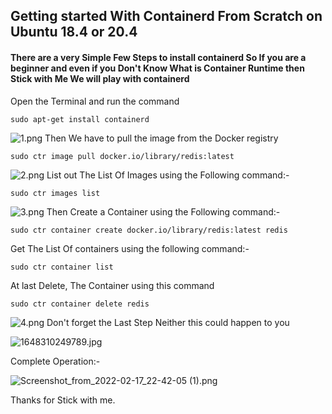 ## Getting started With Containerd From Scratch on Ubuntu 18.4 or 20.4

#### There are a very Simple Few Steps to install containerd So If you are a beginner and even if you Don't Know What is Container Runtime then Stick with Me We will play with containerd

Open the Terminal and run the command
```
sudo apt-get install containerd
```
![1.png](https://cdn.hashnode.com/res/hashnode/image/upload/v1648891463761/zpaedZP8q.png)
Then We have to pull the image from the Docker registry
```
sudo ctr image pull docker.io/library/redis:latest
```

![2.png](https://cdn.hashnode.com/res/hashnode/image/upload/v1648891504428/itZFr2WZ4.png)
List out The List Of Images using the Following command:-
```
sudo ctr images list
```

![3.png](https://cdn.hashnode.com/res/hashnode/image/upload/v1648891555210/YnnP5VUYt.png)
Then Create a Container using the Following command:-
```
sudo ctr container create docker.io/library/redis:latest redis
```
Get The List Of containers using the following command:-
```
sudo ctr container list
```
At last Delete, The Container using this command 
```
sudo ctr container delete redis
```
![4.png](https://cdn.hashnode.com/res/hashnode/image/upload/v1648891584499/s8U3FNe_1.png)
Don't forget the Last Step Neither this could happen to you

![1648310249789.jpg](https://cdn.hashnode.com/res/hashnode/image/upload/v1648894381239/Zgi9sJgQC.jpg)





Complete Operation:-

![Screenshot_from_2022-02-17_22-42-05 (1).png](https://cdn.hashnode.com/res/hashnode/image/upload/v1648894876188/GcJZrOSKc.png)

Thanks for Stick with me. 